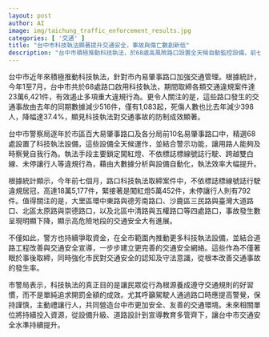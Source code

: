 ```yaml
---
layout: post
author: AI
image: img/taichung_traffic_enforcement_results.jpg
categories: [ '交通' ]
title: "台中市科技執法顯著提升交通安全，事故與傷亡數創新低"
description: "台中市積極推動科技執法，於68處高風險路口設置全天候自動監控設備，前七個月累計取締23萬6,421件違規，交通事故及死傷人數分別較去年同期大幅下降，有效防制重大交通違規行為，進一步保障用路人安全。警局並持續升級設備、結合道路工程與宣導教育，致力打造更安全、友善的交通環境。"
---
```

台中市近年來積極推動科技執法，針對市內易肇事路口加強交通管理。根據統計，今年1至7月，台中市共於68處路口啟用科技執法，期間取締各類交通違規案件達23萬6,421件，有效遏止多項重大違規行為。更令人關注的是，這些路口發生的交通事故由去年的同期數據減少516件，僅有1,083起，死傷人數也比去年減少398人，降幅達37.4%，顯見科技執法對交通事故的防制成效顯著。

台中市警察局逐年於市區百大易肇事路口及各分局前10名易肇事路口中，精選68處設置了科技執法設備，這些設備全天候運作，並結合警示功能，讓用路人能夠及時察覺自我行為。執法手段主要鎖定闖紅燈、不依標誌標線號誌行駛、跨越雙白線、未停讓行人等違規行為，藉由大數據分析與設備自動化，執法效率大幅提升。

根據統計顯示，今年前七個月，路口科技執法取締案件中，不依標誌標線號誌行駛違規居冠，高達18萬5,177件，緊接著是闖紅燈5萬452件，未停讓行人則有792件。值得關注的是，大里區環中東路與德芳南路口、沙鹿區三民路與臺灣大道路口、北區太原路與崇德路口，以及北區中清路與五權路口等四處路口，事故發生數呈現明顯下降，顯示高危險地段的交通安全大有進展。

不僅如此，警方也持續爭取資金，在全市範圍內推動更多科技執法設備，並結合道路工程改善與交通安全宣導，一步步建立更完善的交通安全網絡。這些作為不僅著眼於事後取締，同時強化市民對交通安全的認知及守法意識，從根本改善交通事故的發生率。

市警局表示，科技執法的真正目的是讓民眾從行為根源養成遵守交通規則的好習慣，而不是單純追求開罰金額的成效。尤其呼籲駕駛人通過路口時應提高警覺，保持謹慎，主動禮讓行人，共同營造台中市更加安全、友善的交通環境。未來相關單位將持續投入資源，從設備升級、道路設計到宣導教育多管齊下，讓台中市交通安全水準持續提升。